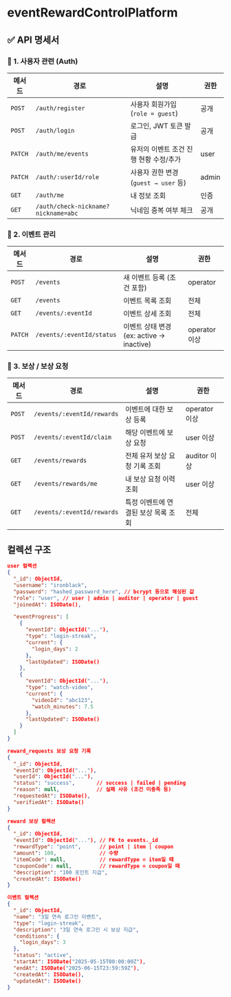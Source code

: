 # eventRewardControlPlatform

## ✅ API 명세서
### 🔐 1. 사용자 관련 (Auth)
| 메서드     | 경로                                   | 설명                           | 권한      |
| ------- | ------------------------------------ | ---------------------------- | ------- |
| `POST`  | `/auth/register`                     | 사용자 회원가입 (`role = guest`)    | 공개      |
| `POST`  | `/auth/login`                        | 로그인, JWT 토큰 발급               | 공개      |
| `PATCH` | `/auth/me/events`                   | 유저의 이벤트 조건 진행 현황 수정/추가       | user |
| `PATCH` | `/auth/:userId/role`                | 사용자 권한 변경 (`guest → user` 등) | admin   |
| `GET`   | `/auth/me`                          | 내 정보 조회                      | 인증      |
| `GET`   | `/auth/check-nickname?nickname=abc` | 닉네임 중복 여부 체크                 | 공개      |

### 🎯 2. 이벤트 관리
| 메서드     | 경로                        | 설명                                | 권한          |
| ------- | ------------------------- | --------------------------------- | ----------- |
| `POST`  | `/events`                 | 새 이벤트 등록 (조건 포함)                  | operator |
| `GET`   | `/events`                 | 이벤트 목록 조회                         | 전체          |
| `GET`   | `/events/:eventId`        | 이벤트 상세 조회                         | 전체          |
| `PATCH` | `/events/:eventId/status` | 이벤트 상태 변경 (ex: active → inactive) | operator 이상 |

### 🎁 3. 보상 / 보상 요청
| 메서드    | 경로                         | 설명                   | 권한          |
| ------ | -------------------------- | -------------------- | ----------- |
| `POST` | `/events/:eventId/rewards` | 이벤트에 대한 보상 등록        | operator 이상 |
| `POST` | `/events/:eventId/claim`   | 해당 이벤트에 보상 요청        | user 이상     |
| `GET`  | `/events/rewards`         | 전체 유저 보상 요청 기록 조회    | auditor 이상  |
| `GET`  | `/events/rewards/me`      | 내 보상 요청 이력 조회        | user 이상     |
| `GET`  | `/events/:eventId/rewards` | 특정 이벤트에 연결된 보상 목록 조회 | 전체          |

## 컬렉션 구조
```json
user 컬렉션
{
  "_id": ObjectId,
  "username": "ironblack",
  "password": "hashed_password_here", // bcrypt 등으로 해싱된 값
  "role": "user", // user | admin | auditor | operator | guest 
  "joinedAt": ISODate(),

  "eventProgress": [
    {
      "eventId": ObjectId("..."),
      "type": "login-streak",
      "current": {
        "login_days": 2
      },
      "lastUpdated": ISODate()
    },
    {
      "eventId": ObjectId("..."),
      "type": "watch-video",
      "current": {
        "videoId": "abc123",
        "watch_minutes": 7.5
      },
      "lastUpdated": ISODate()
    }
  ]
}
```

```json
reward_requests 보상 요청 기록
{
  "_id": ObjectId,
  "eventId": ObjectId("..."),
  "userId": ObjectId("..."),
  "status": "success",       // success | failed | pending
  "reason": null,            // 실패 사유 (조건 미충족 등)
  "requestedAt": ISODate(),
  "verifiedAt": ISODate()
}
```
```json
reward 보상 컬렉션
{
  "_id": ObjectId,
  "eventId": ObjectId("..."), // FK to events._id
  "rewardType": "point",      // point | item | coupon
  "amount": 100,              // 수량
  "itemCode": null,           // rewardType = item일 때
  "couponCode": null,         // rewardType = coupon일 때
  "description": "100 포인트 지급",
  "createdAt": ISODate()
}
```
```json
이벤트 컬렉션
{
  "_id": ObjectId,
  "name": "3일 연속 로그인 이벤트",
  "type": "login-streak",
  "description": "3일 연속 로그인 시 보상 지급",
  "conditions": {
    "login_days": 3
  },
  "status": "active",
  "startAt": ISODate("2025-05-15T00:00:00Z"),
  "endAt": ISODate("2025-06-15T23:59:59Z"),
  "createdAt": ISODate(),
  "updatedAt": ISODate()
}
```